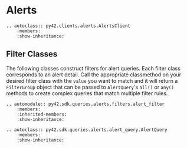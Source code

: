 # Alerts

```{eval-rst}
.. autoclass:: py42.clients.alerts.AlertsClient
    :members:
    :show-inheritance:
```

## Filter Classes

The following classes construct filters for alert queries. Each filter class corresponds to an alert detail.
Call the appropriate classmethod on your desired filter class with the `value` you want to match and it will return a
`FilterGroup` object that can be passed to `AlertQuery`'s `all()` or `any()` methods to create complex queries
that match multiple filter rules.

```{eval-rst}
.. automodule:: py42.sdk.queries.alerts.filters.alert_filter
    :members:
    :inherited-members:
    :show-inheritance:
```

```{eval-rst}
.. autoclass:: py42.sdk.queries.alerts.alert_query.AlertQuery
    :members:
    :show-inheritance:
```
